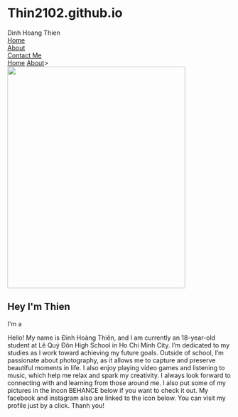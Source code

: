 # Thin2102.github.io
<!DOCTYPE html>
<html lang="en">
<head>
    <meta charset="UTF-8">
    <meta name="viewport" content="width=device-width, initial-scale=1.0">
    <link rel="stylesheet" href="https://cdnjs.cloudflare.com/ajax/libs/font-awesome/6.7.1/css/all.min.css">
    <title>DINH HOANG THIEN Portfolio</title>
    <link rel="stylesheet" href="12A2-28-Dinh-Hoang-Thien.css.css">
    <link rel="stylesheet" href="https://unpkg.com/aos@next/dist/aos.css" />
</head>
<body>
    <nav>
        <div class="nav-container">
            <div class="logo" data-aos="zoom-in" data-aos-duration="1000">
                <span>Dinh Hoang Thien</span>
            </div>
            <div class="links">
                <div class="link" data-aos="fade-up" data-aos-duration="1000" data-aos-delay="100"><a href="#">Home</a></div>
                <div class="link" data-aos="fade-up" data-aos-duration="1000" data-aos-delay="200"><a href="#">About</a></div>
                <div class="link contact-btn" data-aos="fade-up" data-aos-duration="1000" data-aos-delay="600"><a href="#">Contact Me</a></div>
            </div>
            <i class="fa-solid fa-bars hamburg" onclick="hamburg()"></i>
        </div>
        <div class="dropdown">
            <div class="links">
                <a href="">Home</a>
                <a href="">About</a>>
                <i class="fa-solid fa-xmark cancel" onclick="cancel()"></i>
            </div>
        </div>
    </nav>
        <section>
            <div class="main-container">
                <div class="image" data-aos="zoom-in-right" data-aos-duration="1500">
                    <img src="Thien.jpg" alt="" width="400" height="500">
                </div>
                <div class="content">
                    <h1 data-aos="fade-left" data-aos-duration="1000" data-aos-delay="800">Hey I'm <span>Thien</span></h1>
                    <div class="typewriter" data-aos="fade-right" data-aos-duration="1000" data-aos-delay="900">I'm a <span></span></div>
                    <p data-aos="flip-up" data-aos-duration="1000" data-aos-delay="1000">Hello! My name is Đinh Hoàng Thiên, and I am currently an 18-year-old student at Lê Quý Đôn High School in Ho Chi Minh City. I’m dedicated to my studies as I work toward achieving my future goals. Outside of school, I’m passionate about photography, as it allows me to capture and preserve beautiful moments in life. I also enjoy playing video games and listening to music, which help me relax and spark my creativity. I always look forward to connecting with and learning from those around me. I also put some of my pictures in the incon BEHANCE below if you want to check it out. My facebook and instagram also are linked to the icon below. You can visit my profile just by a click. Thanh you!</p>
                    <div class="social-links" data-aos="flip-down" data-aos-duration="1000" data-aos-delay="1200">  
                        <a href="https://www.facebook.com/hoang.inh.thien.692636" target="_blank"><i class="fa-brands fa-facebook"></i></a>
                        <a href="https://www.behance.net/honginhthin" target="_blank"><i class="fa-brands fa-square-behance"></i></a>
                        <a href="https://www.instagram.com/toila_thien/" target="_blank"><i class="fa-brands fa-square-instagram"></i></a>
                    </div>
                </div>
            </div>
        </section>
        <script src="https://unpkg.com/aos@next/dist/aos.js"></script>
        <script>
          AOS.init({offset:0});
        </script>
        <script>
            function hamburg(){
                const navbar = document.querySelector(".dropdown")
                navbar.style.transform = "translateY(0px)"
            }
            function cancel(){
                const navbar = document.querySelector(".dropdown")
                navbar.style.transform = "translateY(-500px)"
            }
        </script>
</body>
</html>
